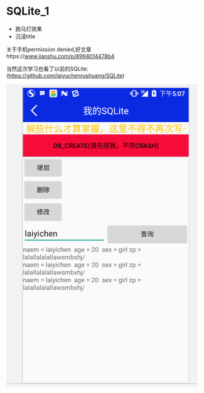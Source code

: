 # SQLite_1

 * 跑马灯效果
 * 沉浸title
 
 关于手机permission denied,好文章https://www.jianshu.com/p/8994014478b4
 
 当然这次学习也看了以前的SQLite:(https://github.com/laiyuchenrushuang/SQLite)
 
![](https://github.com/laiyuchenrushuang/SQLite_1/blob/master/SQLite_1/tp.png)
